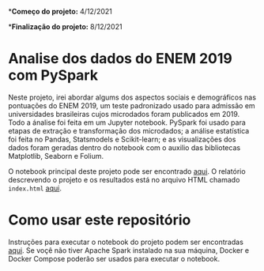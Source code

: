***Começo do projeto:** 4/12/2021

***Finalização do projeto:** 8/12/2021

# Analise dos dados do ENEM 2019 com PySpark
Neste projeto, irei abordar algums dos aspectos sociais e demográficos nas pontuações do ENEM 2019, um teste padronizado usado para admissão em universidades brasileiras cujos microdados foram publicados em 2019. Todo a ánalise foi feita em um Jupyter notebook. PySpark foi usado para etapas de extração e transformação dos microdados; a análise estatística foi feita no Pandas, Statsmodels e Scikit-learn; e as visualizações dos dados foram geradas dentro do notebook com o auxilio das bibliotecas Matplotlib, Seaborn e Folium.

O notebook principal deste projeto pode ser encontrado [aqui](src/main.ipynb). O relatório descrevendo o projeto e os resultados está no arquivo HTML chamado `index.html` [aqui](index.html).

# Como usar este repositório
Instruções para executar o notebook do projeto podem ser encontradas [aqui](docs/pt.md). Se voçê não tiver Apache Spark instalado na sua máquina, Docker e Docker Compose poderão ser usados para executar o notebook.
